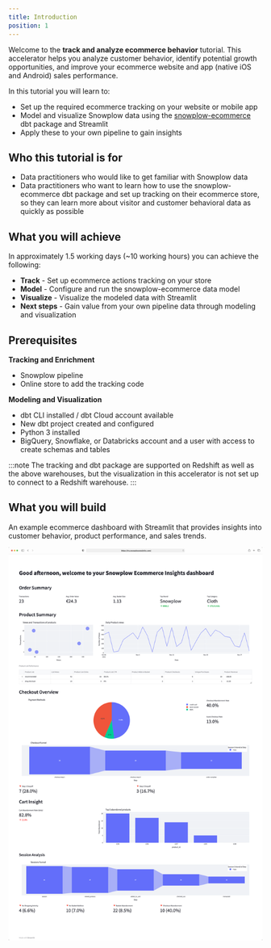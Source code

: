 ```yaml
---
title: Introduction
position: 1
---
```


Welcome to the **track and analyze ecommerce behavior** tutorial. This accelerator helps you analyze customer behavior, identify potential growth opportunities, and improve your ecommerce website and app (native iOS and Android) sales performance.

In this tutorial you will learn to:

- Set up the required ecommerce tracking on your website or mobile app
- Model and visualize Snowplow data using the [snowplow-ecommerce](https://hub.getdbt.com/snowplow/snowplow_ecommerce/latest/) dbt package and Streamlit
- Apply these to your own pipeline to gain insights

## Who this tutorial is for

- Data practitioners who would like to get familiar with Snowplow data
- Data practitioners who want to learn how to use the snowplow-ecommerce dbt package and set up tracking on their ecommerce store, so they can learn more about visitor and customer behavioral data as quickly as possible

## What you will achieve

In approximately 1.5 working days (~10 working hours) you can achieve the following:

- **Track** - Set up ecommerce actions tracking on your store
- **Model** - Configure and run the snowplow-ecommerce data model
- **Visualize** - Visualize the modeled data with Streamlit
- **Next steps** - Gain value from your own pipeline data through modeling and visualization

## Prerequisites

**Tracking and Enrichment**
- Snowplow pipeline
- Online store to add the tracking code

**Modeling and Visualization**
- dbt CLI installed / dbt Cloud account available
- New dbt project created and configured
- Python 3 installed
- BigQuery, Snowflake, or Databricks account and a user with access to create schemas and tables

:::note
The tracking and dbt package are supported on Redshift as well as the above warehouses, but the visualization in this accelerator is not set up to connect to a Redshift warehouse.
:::

## What you will build

An example ecommerce dashboard with Streamlit that provides insights into customer behavior, product performance, and sales trends.

![Streamlit Dashboard Example](images/streamlit_dashboard.png)
